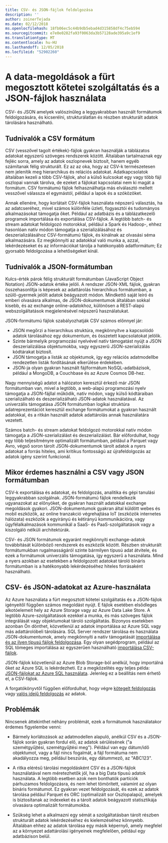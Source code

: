 ```yaml
---
title: CSV- és JSON-fájlok feldolgozása
description: ''
author: zoinerTejada
ms.date: 02/12/2018
ms.openlocfilehash: 18fb06ec5c44b9db5ebad4d315858df4c75eb594
ms.sourcegitcommit: e7e0e0282fa93f0063da3b57128ade395a9c1ef9
ms.translationtype: MT
ms.contentlocale: hu-HU
ms.lasthandoff: 12/05/2018
ms.locfileid: "52902260"
---
```

# <a name="working-with-csv-and-json-files-for-data-solutions"></a>A data-megoldások a fürt megosztott kötetei szolgáltatás és a JSON-fájlok használata

CSV- és JSON amelyek valószínűleg a leggyakrabban használt formátumok feldolgozására, és kicserélni, strukturálatlan és részben strukturált adatok tárolására használható. 

## <a name="about-csv-format"></a>Tudnivalók a CSV formátum

CSV (vesszővel tagolt értékek)-fájlok gyakran használják a táblázatos adatokat egyszerű szöveges rendszerek között. Általában tartalmaznak egy fejléc sorra, amely az adatok oszlopnevek biztosít, hanem egyéb számítanak félig strukturált. Ez az az oka, hogy az CSV-k természetesen nem jelenítik meg hierarchikus és relációs adatokat. Adatkapcsolatok általában kezeli a több CSV-fájlok, ahol a külső kulcsokat egy vagy több fájl oszlopai vannak tárolva, de ezeket a fájlokat kapcsolatai nem ki magát a formátum. CSV formátumú fájlok felhasználhatja más elválasztó mellett vesszővel válassza el egymástól, például a lapok és a szóközöket.

Annak ellenére, hogy korlátait CSV-fájlok használata népszerű választás, ha az adatcseréhez, mivel számos különféle üzleti, fogyasztói és tudományos alkalmazásokat támogatja őket. Például az adatbázis és a táblázatkezelő programok importálása és exportálása CSV-fájlok. A legtöbb batch- és stream adatokat feldolgozó motorokkal, például a Spark és Hadoop-, ehhez hasonlóan natív módon támogatja a szerializálásához és deszerializálásához CSV-formátumú fájlok, és kínálnak az olvasási séma alkalmazására. Ez megkönnyíti az adatokkal való munka a, azzal, lekérdezéseket és az információkat tárolja a hatékonyabb adatformátum; Ez gyorsabb feldolgozása a lehetőségeket kínál.

## <a name="about-json-format"></a>Tudnivalók a JSON-formátumban

Kulcs-érték párok félig strukturált formátumban (JavaScript Object Notation) JSON-adatok értéke jelöli. A rendszer JSON-XML fájlok, gyakran összehasonlítja is képesek az adattárolás hierarchikus formátumban, a szülő-gyermek jelölt adatok beágyazott módon. Mindkettő saját leíró és emberi olvasásra alkalmas, de JSON-dokumentumok általában sokkal kisebb, és az exchange online-adatokhoz, különösen a REST-alapú webszolgáltatások megjelenésével népszerű használatukat. 

JSON-formátumú fájlok szabályozhatják CSV számos előnnyel jár:

* JSON megőrzi a hierarchikus struktúra, megkönnyítve a kapcsolódó adatok tárolásához egy dokumentum, és összetett kapcsolatokat jelölik.
* Szinte bármelyik programozási nyelvével natív támogatást nyújt a JSON deszerializálása objektumokba, vagy egyszerű JSON-szerializálás kódtárakat biztosít.
* JSON támogatja a listák az objektumok, így egy relációs adatmodellbe rendezetlen listák fordításának elkerülése érdekében.
* JSON-ja olyan gyakran használt fájlformátum NoSQL-adatbázisok, például a MongoDB, a Couchbase és az Azure Cosmos DB-hez.

Nagy mennyiségű adatot a hálózaton keresztül érkező már JSON formátumban van, mivel a legtöbb, a web-alapú programozási nyelv támogatja a JSON-fájllal működik, natív módon, vagy külső kódtáraiban szerializálható és deszerializálható JSON-adatok használatával. Az univerzális támogatása JSON formátumban logikai struktúra adatreprezentációt keresztül exchange formátumokat a gyakran használt adatokkal, és a ritkán használt adatok adattárolás annak használatára vezetett.

Számos batch- és stream adatokat feldolgozó motorokkal natív módon támogatja a JSON-szerializálást és deszerializálást. Bár előfordulhat, hogy egy több teljesítményre optimalizált formátumban, például a Parquet vagy Avro, végső soron tárolt JSON-dokumentumok tárolt adatok a nyers adatokat a forrás hiteles, ami kritikus fontosságú az újrafeldolgozás az adatok igény szerint funkcionál.

## <a name="when-to-use-csv-or-json-formats"></a>Mikor érdemes használni a CSV vagy JSON formátumban

CSV-k exportálása és adatokat, és feldolgozás, analitika és gépi tanulási leggyakrabban szolgálnak. JSON-formátumú fájlok rendelkezik ugyanazokat az előnyöket, de gyakran használt adatokkal exchange megoldások gyakori. JSON-dokumentumok gyakran által küldött webes és mobil eszközök, az online tranzakció végrehajtása IoT (eszközök internetes hálózata) eszközök a egyirányú és kétirányú kommunikációra, vagy ügyfélalkalmazások kommunikál a SaaS- és PaaS-szolgáltatások vagy a kiszolgáló nélküli architektúrák. 

CSV- és JSON formátumok egyaránt megkönnyíti exchange-adatok továbbítását különböző rendszerek és eszközök között. Részben strukturált formátumukban rugalmasságáról szinte bármilyen típusú adat átvitele, és ezek a formátumok univerzális támogatása, így egyszerű a használata. Mind a nyers azokban az esetekben a feldolgozott adatokat tároló bináris formátumban is a hatékonyabb lekérdezéséhez hiteles forrásaként használható. 

## <a name="working-with-csv-and-json-data-in-azure"></a>CSV- és JSON-adatokat az Azure-használata

Az Azure használata a fürt megosztott kötetei szolgáltatás és a JSON-fájlok igényeitől függően számos megoldást nyújt. E fájlok esetében elsődleges alkotóelemeit hely az Azure Storage vagy az Azure Data Lake Store. A legtöbb Azure-szolgáltatások ezekkel a munka, és más szöveges fájlok integrálását vagy objektumokat tároló szolgáltatás. Bizonyos esetekben azonban Ön dönthet, közvetlenül az adatok importálása az Azure SQL vagy más adattárolóbeli tárolására. SQL Server rendszer tárolása és használata JSON-dokumentumok, amely megkönnyíti a natív támogatását [importálása és az ilyen típusú fájlok feldolgozása](/sql/relational-databases/json/import-json-documents-into-sql-server). Egy olyan segédprogram, például az SQL tömeges importálása az egyszerűen használható [importálása CSV-fájlok](/sql/relational-databases/json/import-json-documents-into-sql-server).

JSON-fájlok közvetlenül az Azure Blob Storage-ból anélkül, hogy importálná őket az Azure SQL is lekérdezheti. Ez a megközelítés egy teljes példa: [JSON-fájlokat az Azure SQL használata](https://medium.com/@mauridb/work-with-json-files-with-azure-sql-8946f066ddd4). Jelenleg ez a beállítás nem érhető el, a CSV-fájlok.

A forgatókönyvtől függően előfordulhat, hogy végre [kötegelt feldolgozás](../big-data/batch-processing.md) vagy [valós idejű feldolgozás](../big-data/real-time-processing.md) az adatok.

## <a name="challenges"></a>Problémák

Nincsenek áttekinthet néhány problémát, ezek a formátumok használatakor érdemes figyelembe venni:

* Bármely korlátozások az adatmodellen alapuló, anélkül CSV és a JSON-fájlok során gyakran fordul elő, az adatok sérülésének ("a szemétgyűjtési, szemétgyűjtési meg"). Például van egy dátum/idő objektumot, vagy a fájl nincs fogalmát, a fájl formátuma nem akadályozza meg, például beszúrás, egy dátummező, az "ABC123".

* A ritka elérésű tárolási megoldásként CSV és a JSON-fájlok használatával nem méretezhetők jól, ha a big Data típusú adatok használata. A legtöbb esetben azok nem bonthatók partíciók párhuzamos feldolgozásra, és nem lehet tömörített, valamint az olyan bináris formátumot. Ez gyakran vezet feldolgozását, és ezek az adatok tárolása például Parquet és ORC (optimalizált sor Oszlopalapú), amelyek is biztosítanak az indexeket és a tárolt adatok beágyazott statisztikája olvasásra optimalizált formátumokba.

* Szükség lehet a alkalmazni egy sémát a szolgáltatásban tárolt részben strukturált adatok lekérdezéséhez és kielemzéséhez könnyebb. Általában ehhez az adatok tárolása egy másik képernyő, amely megfelel az a környezet adattárolási igényeinek megfelelően, például egy adatbázison belül.

